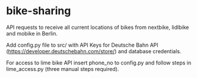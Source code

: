 # bike-sharing

API requests to receive all current locations of bikes from nextbike, lidlbike and mobike in Berlin.

Add config.py file to src/ with API Keys for Deutsche Bahn API (https://developer.deutschebahn.com/store/) and database credentials.

For access to lime bike API insert phone_no to config.py and follow steps in lime_access.py (three manual steps required).